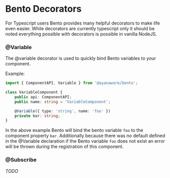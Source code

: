# Bento Decorators

For Typescript users Bento provides many helpful decorators to make life even easier. While decorators are currently typescript only it should be noted everything possible with decorators is possible in vanilla NodeJS.

### @Variable

The @variable decorator is used to quickly bind Bento variables to your component.

Example:
```ts
import { ComponentAPI, Variable } from '@ayanaware/bento';

class VariableComponent {
	public api: ComponentAPI;
	public name: string = 'VariableComponent';

	@Variable({ type: 'string', name: 'foo' })
	private bar: string;
}
```

In the above example Bento will bind the bento variable `foo` to the component property `bar`. Additionally because there was no default defined in the @Variable declaration if the Bento variable `foo` does not exist an error will be thrown during the registration of this component.

### @Subscribe

*TODO*
